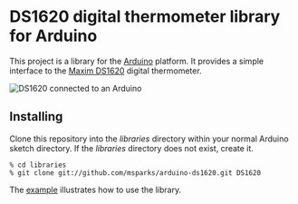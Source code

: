 # DS1620 digital thermometer library for Arduino

This project is a library for the [Arduino](http://arduino.cc) platform. It
provides a simple interface to the
[Maxim DS1620](http://www.maxim-ic.com/datasheet/index.mvp/id/2735) digital
thermometer.

![DS1620 connected to an Arduino](http://farm6.staticflickr.com/5284/5353523907_d1cd16c2ea.jpg)

## Installing

Clone this repository into the *libraries* directory within your normal Arduino
sketch directory. If the *libraries* directory does not exist, create it.


    % cd libraries
    % git clone git://github.com/msparks/arduino-ds1620.git DS1620

The
[example](https://github.com/msparks/arduino-ds1620/blob/master/examples/ds1620/ds1620.pde)
illustrates how to use the library.
